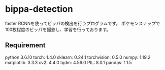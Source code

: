 # bippa-detection

faster RCNNを使ってビッパの検出を行うプログラムです。
ポケモンスナップで100枚程度のビッパを撮影し、学習を行っております。

## Requirement
python 3.6.10
torch: 1.4.0
sklearn: 0.24.1
torchvision: 0.5.0
numpy: 1.19.2
matplotlib: 3.3.3
cv2: 4.4.0
tqdm: 4.56.0
PIL: 8.0.1
pandas: 1.1.5

